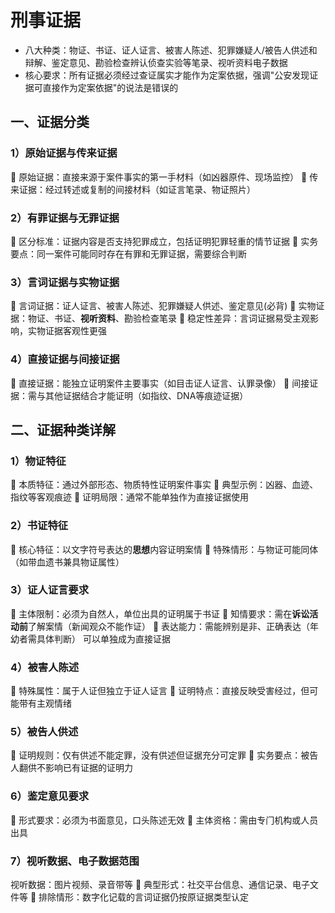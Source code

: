 # 刑事证据
- ⼋⼤种类：物证、书证、证⼈证⾔、被害⼈陈述、犯罪嫌疑⼈/被告⼈供述和辩解、鉴定意⻅、勘验检查辨认侦查实验等笔录、视听资料电⼦数据
- 核⼼要求：所有证据必须经过查证属实才能作为定案依据，强调"公安发现证据可直接作为定案依据"的说法是错误的
## 一、证据分类 
### 1）原始证据与传来证据
 原始证据：直接来源于案件事实的第⼀⼿材料（如凶器原件、现场监控）
 传来证据：经过转述或复制的间接材料（如证⾔笔录、物证照⽚）
### 2）有罪证据与⽆罪证据 
 区分标准：证据内容是否⽀持犯罪成⽴，包括证明犯罪轻重的情节证据
 实务要点：同⼀案件可能同时存在有罪和⽆罪证据，需要综合判断
### 3）⾔词证据与实物证据 
 ⾔词证据：证⼈证⾔、被害⼈陈述、犯罪嫌疑⼈供述、鉴定意⻅(必背)
 实物证据：物证、书证、**视听资料**、勘验检查笔录
 稳定性差异：⾔词证据易受主观影响，实物证据客观性更强
### 4）直接证据与间接证据 
 直接证据：能独⽴证明案件主要事实（如⽬击证⼈证⾔、认罪录像）
 间接证据：需与其他证据结合才能证明（如指纹、DNA等痕迹证据）
## 二、证据种类详解
### 1）物证特征
 本质特征：通过外部形态、物质特性证明案件事实
 典型示例：凶器、⾎迹、指纹等客观痕迹
 证明局限：通常不能单独作为直接证据使⽤
### 2）书证特征 
 核⼼特征：以⽂字符号表达的**思想**内容证明案情
 特殊情形：与物证可能同体（如带⾎遗书兼具物证属性）
### 3）证⼈证⾔要求 
 主体限制：必须为⾃然⼈，单位出具的证明属于书证
 知情要求：需在**诉讼活动前**了解案情（新闻观众不能作证）
 表达能⼒：需能辨别是⾮、正确表达（年幼者需具体判断）
可以单独成为直接证据
### 4）被害⼈陈述 
 特殊属性：属于⼈证但独⽴于证⼈证⾔
 证明特点：直接反映受害经过，但可能带有主观情绪
### 5）被告⼈供述 
 证明规则：仅有供述不能定罪，没有供述但证据充分可定罪
 实务要点：被告⼈翻供不影响已有证据的证明⼒
### 6）鉴定意⻅要求 
 形式要求：必须为书⾯意⻅，⼝头陈述⽆效
 主体资格：需由专⻔机构或⼈员出具
### 7）视听数据、电⼦数据范围
视听数据：图片视频、录音带等
 典型形式：社交平台信息、通信记录、电⼦⽂件等
 排除情形：数字化记载的⾔词证据仍按原证据类型认定
